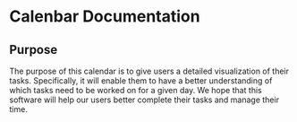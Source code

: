 # Calenbar Documentation

## Purpose

The purpose of this calendar is to give users a detailed visualization of their tasks. Specifically, it will enable them to have a better understanding of which tasks need to be worked on for a given day. We hope that this software will help our users better complete their tasks and manage their time.
